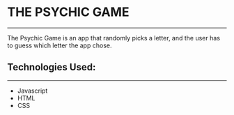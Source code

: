 <h1>THE PSYCHIC GAME</h1>
<hr>
The Psychic Game is an app that randomly picks a letter, and the user has to guess which letter the app chose. 
<br>

<h2>Technologies Used:</h2>
<hr>
<ul>
  <li>Javascript</li>
  <li>HTML</li>
  <li>CSS</li>
<ul>